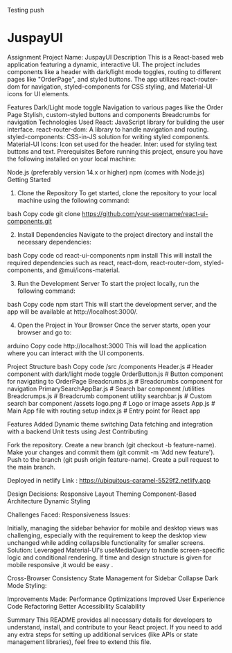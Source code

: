 Testing push


# JuspayUI
Assignment
Project Name: JuspayUI
Description
This is a React-based web application featuring a dynamic, interactive UI. The project includes components like a header with dark/light mode toggles, routing to different pages like "OrderPage", and styled buttons. The app utilizes react-router-dom for navigation, styled-components for CSS styling, and Material-UI icons for UI elements.

Features
Dark/Light mode toggle
Navigation to various pages like the Order Page
Stylish, custom-styled buttons and components
Breadcrumbs for navigation
Technologies Used
React: JavaScript library for building the user interface.
react-router-dom: A library to handle navigation and routing.
styled-components: CSS-in-JS solution for writing styled components.
Material-UI Icons: Icon set used for the header.
Inter: used for styling text buttons and text.
Prerequisites
Before running this project, ensure you have the following installed on your local machine:

Node.js (preferably version 14.x or higher)
npm (comes with Node.js)
Getting Started
1. Clone the Repository
To get started, clone the repository to your local machine using the following command:

bash
Copy code
git clone https://github.com/your-username/react-ui-components.git


2. Install Dependencies
Navigate to the project directory and install the necessary dependencies:

bash
Copy code
cd react-ui-components
npm install
This will install the required dependencies such as react, react-dom, react-router-dom, styled-components, and @mui/icons-material.

3. Run the Development Server
To start the project locally, run the following command:

bash
Copy code
npm start
This will start the development server, and the app will be available at http://localhost:3000/.

4. Open the Project in Your Browser
Once the server starts, open your browser and go to:

arduino
Copy code
http://localhost:3000
This will load the application where you can interact with the UI components.

Project Structure
bash
Copy code
/src
  /components
    Header.js                # Header component with dark/light mode toggle
    OrderButton.js           # Button component for navigating to OrderPage
    Breadcrumbs.js           # Breadcrumbs component for navigation
    PrimarySearchAppBar.js   # Search bar component
  /utilities
    Breadcrumps.js           # Breadcrumb component utility
    searchbar.js             # Custom search bar component
  /assets
    logo.png                 # Logo or image assets
  App.js                     # Main App file with routing setup
  index.js                   # Entry point for React app


Features Added
Dynamic theme switching
Data fetching and integration with a backend
Unit tests using Jest
Contributing

Fork the repository.
Create a new branch (git checkout -b feature-name).
Make your changes and commit them (git commit -m 'Add new feature').
Push to the branch (git push origin feature-name).
Create a pull request to the main branch.

Deployed in netlify
Link : https://ubiquitous-caramel-5529f2.netlify.app


Design Decisions:
Responsive Layout
Theming
Component-Based Architecture
Dynamic Styling

Challenges Faced:
Responsiveness Issues:

Initially, managing the sidebar behavior for mobile and desktop views was challenging, especially with the requirement to keep the desktop view unchanged while adding collapsible functionality for smaller screens.
Solution: Leveraged Material-UI's useMediaQuery to handle screen-specific logic and conditional rendering.
If time and design structure is given for mobile responsive ,it would be easy .

Cross-Browser Consistency
State Management for Sidebar Collapse
Dark Mode Styling:

Improvements Made:
Performance Optimizations
Improved User Experience
Code Refactoring
Better Accessibility
Scalability


Summary
This README provides all necessary details for developers to understand, install, and contribute to your React project. If you need to add any extra steps for setting up additional services (like APIs or state management libraries), feel free to extend this file.

